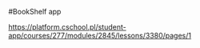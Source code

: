 #BookShelf app

https://platform.cschool.pl/student-app/courses/277/modules/2845/lessons/3380/pages/1